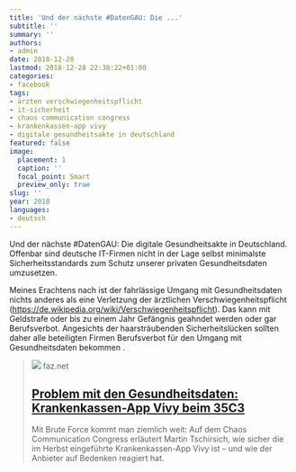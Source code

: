 ```yaml
---
title: 'Und der nächste #DatenGAU: Die ...'
subtitle: ''
summary: ''
authors:
- admin
date: 2018-12-28
lastmod: 2018-12-28 22:38:22+01:00
categories:
- facebook
tags:
- ärzten verschwiegenheitspflicht
- it-sicherheit
- chaos communication congress
- krankenkassen-app vivy
- digitale gesundheitsakte in deutschland
featured: false
image:
  placement: 1
  caption: ''
  focal_point: Smart
  preview_only: true
slug: ''
year: 2018
languages:
- deutsch
---
```


Und der nächste #DatenGAU: Die digitale Gesundheitsakte in Deutschland. Offenbar sind deutsche IT-Firmen nicht in der Lage selbst minimalste Sicherheitsstandards zum Schutz unserer privaten Gesundheitsdaten umzusetzen. 

Meines Erachtens nach ist der fahrlässige Umgang mit Gesundheitsdaten nichts anderes als eine Verletzung der ärztlichen Verschwiegenheitspflicht (https://de.wikipedia.org/wiki/Verschwiegenheitspflicht). Das kann mit Geldstrafe oder bis zu einem Jahr Gefängnis geahndet werden oder gar Berufsverbot. Angesichts der haarsträubenden Sicherheitslücken sollten daher alle beteiligten Firmen Berufsverbot für den Umgang mit Gesundheitsdaten bekommen .
> [![](https://media1.faz.net/ppmedia/aktuell/feuilleton/855273273/1.5962817/facebook_teaser/guter-ansatz-unzureichende.jpg)](https://www.faz.net/aktuell/feuilleton/debatten/problem-mit-den-gesundheitsdaten-krankenkassen-app-vivy-beim-35c3-15962807-p2.html?printPagedArticle=true#pageIndex_1)
> faz.net
> ## [Problem mit den Gesundheitsdaten: Krankenkassen-App Vivy beim 35C3](https://www.faz.net/aktuell/feuilleton/debatten/problem-mit-den-gesundheitsdaten-krankenkassen-app-vivy-beim-35c3-15962807-p2.html?printPagedArticle=true#pageIndex_1)
>
>Mit Brute Force kommt man ziemlich weit: Auf dem Chaos Communication Congress erläutert Martin Tschirsich, wie sicher die im Herbst eingeführte Krankenkassen-App Vivy ist – und wie der Anbieter auf Bedenken reagiert hat.
